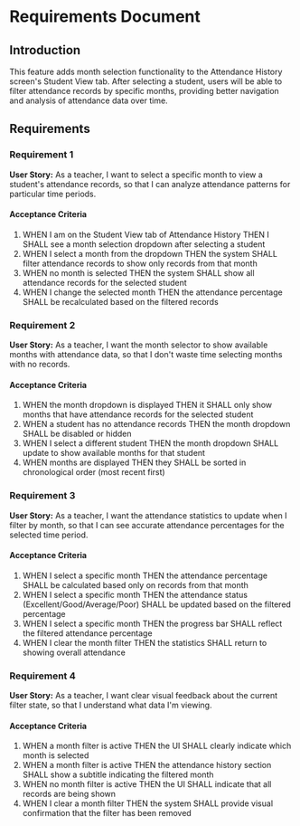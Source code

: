 # Requirements Document

## Introduction

This feature adds month selection functionality to the Attendance History screen's Student View tab. After selecting a student, users will be able to filter attendance records by specific months, providing better navigation and analysis of attendance data over time.

## Requirements

### Requirement 1

**User Story:** As a teacher, I want to select a specific month to view a student's attendance records, so that I can analyze attendance patterns for particular time periods.

#### Acceptance Criteria

1. WHEN I am on the Student View tab of Attendance History THEN I SHALL see a month selection dropdown after selecting a student
2. WHEN I select a month from the dropdown THEN the system SHALL filter attendance records to show only records from that month
3. WHEN no month is selected THEN the system SHALL show all attendance records for the selected student
4. WHEN I change the selected month THEN the attendance percentage SHALL be recalculated based on the filtered records

### Requirement 2

**User Story:** As a teacher, I want the month selector to show available months with attendance data, so that I don't waste time selecting months with no records.

#### Acceptance Criteria

1. WHEN the month dropdown is displayed THEN it SHALL only show months that have attendance records for the selected student
2. WHEN a student has no attendance records THEN the month dropdown SHALL be disabled or hidden
3. WHEN I select a different student THEN the month dropdown SHALL update to show available months for that student
4. WHEN months are displayed THEN they SHALL be sorted in chronological order (most recent first)

### Requirement 3

**User Story:** As a teacher, I want the attendance statistics to update when I filter by month, so that I can see accurate attendance percentages for the selected time period.

#### Acceptance Criteria

1. WHEN I select a specific month THEN the attendance percentage SHALL be calculated based only on records from that month
2. WHEN I select a specific month THEN the attendance status (Excellent/Good/Average/Poor) SHALL be updated based on the filtered percentage
3. WHEN I select a specific month THEN the progress bar SHALL reflect the filtered attendance percentage
4. WHEN I clear the month filter THEN the statistics SHALL return to showing overall attendance

### Requirement 4

**User Story:** As a teacher, I want clear visual feedback about the current filter state, so that I understand what data I'm viewing.

#### Acceptance Criteria

1. WHEN a month filter is active THEN the UI SHALL clearly indicate which month is selected
2. WHEN a month filter is active THEN the attendance history section SHALL show a subtitle indicating the filtered month
3. WHEN no month filter is active THEN the UI SHALL indicate that all records are being shown
4. WHEN I clear a month filter THEN the system SHALL provide visual confirmation that the filter has been removed